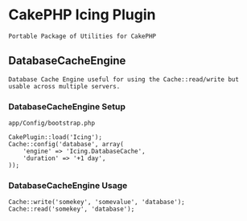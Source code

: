 # CakePHP Icing Plugin

	Portable Package of Utilities for CakePHP

## DatabaseCacheEngine

	Database Cache Engine useful for using the Cache::read/write but usable across multiple servers.
	
###  DatabaseCacheEngine Setup

`app/Config/bootstrap.php`

	CakePlugin::load('Icing');
	Cache::config('database', array(
		'engine' => 'Icing.DatabaseCache',
		'duration' => '+1 day',
	));
	
### DatabaseCacheEngine Usage

	Cache::write('somekey', 'somevalue', 'database');
	Cache::read('somekey', 'database');
